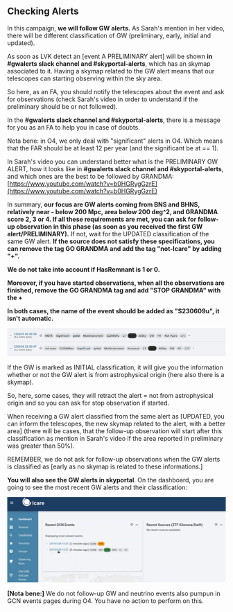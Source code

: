 
## Checking Alerts

In this campaign, **we will follow GW alerts.** As Sarah's mention in
her video, there will be different classification of GW (preliminary,
early, initial and updated).

As soon as LVK detect an [event A PRELIMINARY alert] will be
shown **in #gwalerts slack channel and #skyportal-alerts**, which has an
skymap associated to it. Having a skymap related to the GW alert means
that our telescopes can starting observing within the sky area.

So here, as an FA, you should notify the telescopes about the event and
ask for observations (check Sarah's video in order to understand if the
preliminary should be or not followed).

In the **#gwalerts slack channel and #skyportal-alerts**, there is a
message for you as an FA to help you in case of doubts.

Nota bene: in O4, we only deal with "significant" alerts in O4. Which
means that the FAR should be at least 12 per year (and the significant
be at == 1).

In Sarah's video you can understand better what is the PRELIMINARY GW
ALERT, how it looks like in **#gwalerts slack channel and
#skyportal-alerts**, and which ones are the best to be followed by
GRANDMA:
[https://www.youtube.com/watch?v=b0HGRygGzrE](https://www.youtube.com/watch?v=b0HGRygGzrE)

In summary, **our focus are GW alerts coming from BNS and BHNS,
relatively near - below 200 Mpc, area below 200 deg\^2, and GRANDMA
score 2, 3 or 4. If all these requirements are met, you can ask for
follow-up observation in this phase (as soon as you received the first
GW alert/PRELIMINARY).** If not, wait for the UPDATED classification of
the same GW alert. **If the source does not satisfy these
specifications, you can remove the tag GO GRANDMA and add the tag
"not-Icare" by adding "+".**

**We do not take into account if HasRemnant is 1 or 0.**

**Moreover, if you have started observations, when all the observations
are finished, remove the GO GRANDMA tag and add "STOP GRANDMA" with the
+**

**In both cases, the name of the event should be added as "S230609u", it
isn't automatic.**

![](./media/image3.png)

If the GW is marked as INITIAL classification, it will give you the
information whether or not the GW alert is from astrophysical origin
(here also there is a skymap).

So, here, some cases, they will retract the alert = not from
astrophysical origin and so you can ask for stop observation if started.

When receiving a GW alert classified from the same alert as [UPDATED,
you can inform the telescopes, the new skymap related to the alert, with
a better area] (there will be cases, that the follow-up
observation will start after this classification as mention in Sarah's
video if the area reported in preliminary was greater than 50%).

REMEMBER, we do not ask for follow-up observations when the GW alerts is
classified as [early as no skymap is related to these
informations.]

**You will also see the GW alerts in skyportal**. On the dashboard, you
are going to see the most recent GW alerts and their classification:

![](./media/image23.png)

**[Nota bene:]** We do not follow-up GW and neutrino events
also pumpun in GCN events pages during O4. You have no action to perform
on this.

